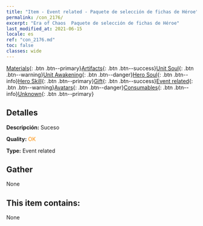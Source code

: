 ```yaml
---
title: "Item - Event related - Paquete de selección de fichas de Héroe"
permalink: /con_2176/
excerpt: "Era of Chaos  Paquete de selección de fichas de Héroe"
last_modified_at: 2021-06-15
locale: es
ref: "con_2176.md"
toc: false
classes: wide
---
```

 [Materials](/ItemsES/){: .btn .btn--primary}[Artifacts](/ItemsES/Artifacts/){: .btn .btn--success}[Unit Soul](/ItemsES/UnitSoul/){: .btn .btn--warning}[Unit Awakening](/ItemsES/UnitAwakening/){: .btn .btn--danger}[Hero Soul](/ItemsES/HeroSoul/){: .btn .btn--info}[Hero Skill](/ItemsES/HeroSkill/){: .btn .btn--primary}[Gift](/ItemsES/Gift/){: .btn .btn--success}[Event related](/ItemsES/Events/){: .btn .btn--warning}[Avatars](/ItemsES/Avatars/){: .btn .btn--danger}[Consumables](/ItemsES/Consumables/){: .btn .btn--info}[Unknown](/ItemsES/Unknown/){: .btn .btn--primary}

## Detalles
 **Descripción:** Suceso

 **Quality:** <span style="color: #FF8C00">OK</span>

 **Type:** Event related

## Gather

  None

## This item contains:

  None

